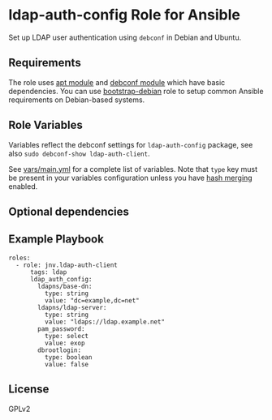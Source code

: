 # ldap-auth-config Role for Ansible

Set up LDAP user authentication using `debconf` in Debian and Ubuntu.

## Requirements

The role uses [apt module](http://docs.ansible.com/apt_module.html) and [debconf module](http://docs.ansible.com/debconf_module.html) which have basic dependencies. You can use [bootstrap-debian](https://github.com/cederberg/ansible-bootstrap-debian) role to setup common Ansible requirements on Debian-based systems.

## Role Variables

Variables reflect the debconf settings for `ldap-auth-config` package, see also `sudo debconf-show ldap-auth-client`.

See [vars/main.yml](https://github.com/jnv/ansible-role-ldap-auth-client/blob/master/vars/main.yml) for a complete list of variables. Note that `type` key must be present in your variables configuration unless you have [hash merging](http://docs.ansible.com/intro_configuration.html#hash-behaviour) enabled.

## Optional dependencies


## Example Playbook

```
roles:
  - role: jnv.ldap-auth-client
      tags: ldap
      ldap_auth_config:
        ldapns/base-dn:
          type: string
          value: "dc=example,dc=net"
        ldapns/ldap-server:
          type: string
          value: "ldaps://ldap.example.net"
        pam_password:
          type: select
          value: exop
        dbrootlogin:
          type: boolean
          value: false
```

License
-------

GPLv2
